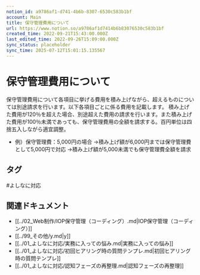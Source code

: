 ```yaml
---
notion_id: a9786af1-d741-4b6b-8307-6530c583b1bf
account: Main
title: 保守管理費用について
url: https://www.notion.so/a9786af1d7414b6b83076530c583b1bf
created_time: 2022-09-21T15:43:00.000Z
last_edited_time: 2022-09-26T15:09:00.000Z
sync_status: placeholder
sync_time: 2025-07-12T15:01:15.135567
---
```

# 保守管理費用について

保守管理費用について各項目に挙げる費用を積み上げながら、超えるものについては別途請求を行います。以下各項目ごとに係る費用を記載します。
積み上げた費用が120％を超えた場合、別途超えた費用の請求を行います。また積み上げた費用が100％未満であっても、保守管理費用の全額を請求する。百円単位は四捨五入しながら適宜調整。
- 例）保守管理費：5,000円の場合
→積み上げ額が6,000円までは保守管理費として5,000円で対応
→積み上げ額が5,000未満でも保守管理費全額を請求

## タグ

#よしなに対応 

## 関連ドキュメント

- [[../02_Web制作/IOP保守管理（コーディング）.md|IOP保守管理（コーディング）]]
- [[../99_その他/y.md|y]]
- [[../01_よしなに対応/実務に入っての悩み.md|実務に入っての悩み]]
- [[../01_よしなに対応/初回ヒアリング時の質問テンプレ.md|初回ヒアリング時の質問テンプレ]]
- [[../01_よしなに対応/認知フェーズの再整理.md|認知フェーズの再整理]]
